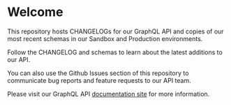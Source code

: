 # Welcome
This repository hosts CHANGELOGs for our GraphQL API and copies of our most recent schemas in our Sandbox and Production environments.

Follow the CHANGELOG and schemas to learn about the latest additions to our API.

You can also use the Github Issues section of this repository to communicate bug reports and feature requests to our API team.

Please visit our GraphQL API [documentation site](https://graphql.braintreepayments.com/) for more information.
